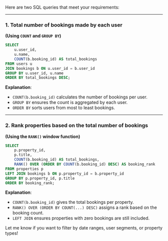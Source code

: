 Here are two SQL queries that meet your requirements:

---

### **1. Total number of bookings made by each user**

**(Using `COUNT` and `GROUP BY`)**

```sql
SELECT 
    u.user_id, 
    u.name, 
    COUNT(b.booking_id) AS total_bookings
FROM users u
JOIN bookings b ON u.user_id = b.user_id
GROUP BY u.user_id, u.name
ORDER BY total_bookings DESC;
```

**Explanation**:

* `COUNT(b.booking_id)` calculates the number of bookings per user.
* `GROUP BY` ensures the count is aggregated by each user.
* `ORDER BY` sorts users from most to least bookings.

---

### **2. Rank properties based on the total number of bookings**

**(Using the `RANK()` window function)**

```sql
SELECT 
    p.property_id, 
    p.title, 
    COUNT(b.booking_id) AS total_bookings,
    RANK() OVER (ORDER BY COUNT(b.booking_id) DESC) AS booking_rank
FROM properties p
LEFT JOIN bookings b ON p.property_id = b.property_id
GROUP BY p.property_id, p.title
ORDER BY booking_rank;
```

**Explanation**:

* `COUNT(b.booking_id)` gives the total bookings per property.
* `RANK() OVER (ORDER BY COUNT(...) DESC)` assigns a rank based on the booking count.
* `LEFT JOIN` ensures properties with zero bookings are still included.

Let me know if you want to filter by date ranges, user segments, or property types!
